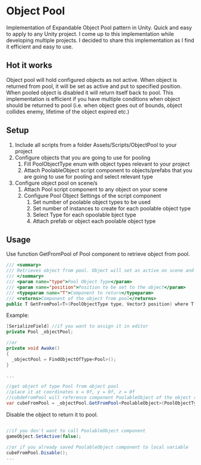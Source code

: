 # Object Pool
Implementation of Expandable Object Pool pattern in Unity. Quick and easy to apply to any Unity project.
I come up to this implementation while developing multiple projects. I decided to share this implementation as I find it efficient and easy to use.

## Hot it works
Object pool will hold configured objects as not active. When object is returned from pool, it will be set as active and put to specified position. When pooled object is disabled it will return itself back to pool. This implementation is efficient if you have multiple conditions when object should be returned to pool (i.e. when object goes out of bounds, object collides enemy, lifetime of the object expired etc.)

## Setup
1. Include all scripts from a folder Assets/Scripts/ObjectPool to your project
2. Configure objects that you are going to use for pooling 
   1. Fill PoolObjectType enum with object types relevant to your project
   2. Attach PoolableObject script component to objects/prefabs that you are going to use for pooling and select relevant type
3. Configure object pool on scene/s
   1. Attach Pool script component to any object on your scene
   2. Configure Pool Object Settings of the script component
      1. Set number of poolable object types to be used
      2. Set number of instances to create for each poolable object type
      3. Select Type for each opoolable bject type
      4. Attach prefab or object each poolable object type

## Usage
Use function GetFromPool of Pool component to retrieve object from pool.

```csharp
/// <summary>
/// Retrieves object from pool. Object will set as active on scene and positioned on specified location. Pool will expand if there are no free objects
/// </summary>
/// <param name="type">Pool Object Type</param>
/// <param name="position">Position to be set to the object</param>
/// <typeparam name="T">Component to return</typeparam>
/// <returns>Component of the object from pool</returns>
public T GetFromPool<T>(PoolObjectType type, Vector3 position) where T : MonoBehaviour
```

Example:
```csharp
[SerializeField] //if you want to assign it in editor
private Pool _objectPool; 

//or
private void Awake()
{
  _objectPool = FindObjectOfType<Pool>();
}

...

//get object of type Pool from object pool
//place it at coordinates x = 0f, y = 0f, z = 0f
//cubdeFromPool will reference component PoolableObject of the object returned
var cubeFromPool = _objectPool.GetFromPool<PoolableObject>(PoolObjectType.Cube, Vector3.zero);

```

Disable the object to return it to pool.
```csharp

//if you don't want to call PoolableObject component
gameObject.SetActive(false);

//or if you already saved PoolableObject component to local variable
cubeFromPool.Disable();
...
